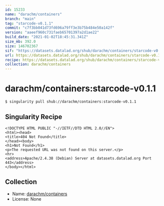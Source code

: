 ```yaml
---
id: 15233
name: "darachm/containers"
branch: "main"
tag: "starcode-v0.1.1"
commit: "c7f3bb041d73fd696a79ff3e3b75b484e50a142f"
version: "aaeef960c731faeb65701397a2d1ae22"
build_date: "2021-01-02T18:45:31.341Z"
size_mb: 392.0
size: 146702367
sif: "https://datasets.datalad.org/shub/darachm/containers/starcode-v0.1.1/2021-01-02-c7f3bb04-aaeef960/aaeef960c731faeb65701397a2d1ae22.sif"
url: https://datasets.datalad.org/shub/darachm/containers/starcode-v0.1.1/2021-01-02-c7f3bb04-aaeef960/
recipe: https://datasets.datalad.org/shub/darachm/containers/starcode-v0.1.1/2021-01-02-c7f3bb04-aaeef960/Singularity
collection: darachm/containers
---
```


# darachm/containers:starcode-v0.1.1

```bash
$ singularity pull shub://darachm/containers:starcode-v0.1.1
```

## Singularity Recipe

```singularity
<!DOCTYPE HTML PUBLIC "-//IETF//DTD HTML 2.0//EN">
<html><head>
<title>404 Not Found</title>
</head><body>
<h1>Not Found</h1>
<p>The requested URL was not found on this server.</p>
<hr>
<address>Apache/2.4.38 (Debian) Server at datasets.datalad.org Port 443</address>
</body></html>
```

## Collection

 - Name: [darachm/containers](https://github.com/darachm/containers)
 - License: None

